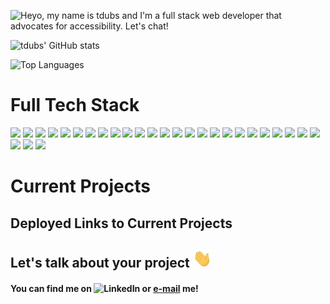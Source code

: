 ![Heyo, my name is tdubs and I'm a full stack web developer that advocates for accessibility. Let's chat!](https://media.giphy.com/media/v1.Y2lkPTc5MGI3NjExcXlvcTZveGk1aXl1a3FsandnYXYxNWxiMzN5ZXFoZTJteTlwd3h0eSZlcD12MV9pbnRlcm5hbF9naWZfYnlfaWQmY3Q9Zw/oSGsAWb9HY0EC90r17/giphy-downsized-large.gif)

![tdubs' GitHub stats](https://github-readme-stats.vercel.app/api?username=tdubs42&&count_private=true&show_icons=true&theme=gotham)

![Top Languages](https://github-readme-stats.vercel.app/api/top-langs/?username=tdubs42&layout=compact&theme=gotham)

# Full Tech Stack

![](https://img.shields.io/badge/Linux-fcc624?style=for-the-badge&logo=linux&logoColor=black)
![](https://img.shields.io/badge/Windows-0078d6?style=for-the-badge&logo=windows&logoColor=white)
![](https://img.shields.io/badge/MacOS-000000?style=for-the-badge&logo=macos&logoColor=white)
![](https://img.shields.io/badge/IntelliJ_IDEA-000000?style=for-the-badge&logo=intellij-idea&logoColor=white)
![](https://img.shields.io/badge/VS_Code-007acc?style=for-the-badge&logo=visual-studio-code&logoColor=white)
![](https://img.shields.io/badge/React-20232a?style=for-the-badge&logo=react&logoColor=61DAFB)
![](https://img.shields.io/badge/Angular-DD0031?style=for-the-badge&logo=angular&logoColor=white)
![](https://img.shields.io/badge/Next.js-000000?style=for-the-badge&logo=next.js&logoColor=white)
![](https://img.shields.io/badge/JavaScript-f7df1e?style=for-the-badge&logo=javascript&logoColor=black)
![](https://img.shields.io/badge/TypeScript-3178C6?style=for-the-badge&logo=typescript&logoColor=white)
![](https://img.shields.io/badge/HTML-e34f26?style=for-the-badge&logo=html5&logoColor=white)
![](https://img.shields.io/badge/CSS-1572B6?style=for-the-badge&logo=css3&logoColor=white)
![](https://img.shields.io/badge/Markdown-000000?style=for-the-badge&logo=markdown&logoColor=white)
![](https://img.shields.io/badge/Express-000000?style=for-the-badge&logo=express&logoColor=white)
![](https://img.shields.io/badge/Node.js-339933?style=for-the-badge&logo=node.js&logoColor=white)
![](https://img.shields.io/badge/Nodemon-76d04b?style=for-the-badge&logo=nodemon&logoColor=black)
![](https://img.shields.io/badge/Netlify-00c7b7?style=for-the-badge&logo=netlify&logoColor=black)
![](https://img.shields.io/badge/Vercel-000000?style=for-the-badge&logo=vercel&logoColor=white)
![](https://img.shields.io/badge/Heroku-430098?style=for-the-badge&logo=heroku&logoColor=white)
![](https://img.shields.io/badge/Prisma-2D3748?style=for-the-badge&logo=prisma&logoColor=white)
![](https://img.shields.io/badge/MySQL-4479A1?style=for-the-badge&logo=MySQL&logoColor=white)
![](https://img.shields.io/badge/SQLite-003b57?style=for-the-badge&logo=sqlite&logoColor=white)
![](https://img.shields.io/badge/PostgreSQL-4169e1?style=for-the-badge&logo=postgresql&logoColor=white)
![](https://img.shields.io/badge/MongoDB-47a248?style=for-the-badge&logo=mongodb&logoColor=white)
![](https://img.shields.io/badge/Postman-ff6c37?style=for-the-badge&logo=mongodb&logoColor=white)
![](https://img.shields.io/badge/Figma-f24e1e?style=for-the-badge&logo=figma&logoColor=white)
![](https://img.shields.io/badge/GIMP-5c5543?style=for-the-badge&logo=gimp&logoColor=white)
![](https://img.shields.io/badge/Docker-2496ed?style=for-the-badge&logo=docker&logoColor=white)

# Current Projects

## Deployed Links to Current Projects

## Let's talk about your project <img src="https://github.com/tdubs42/tdubs42/blob/main/wave.gif" width="30px">

#### You can find me on ![LinkedIn][1] or [e-mail](mailto:contact-tdubs@pm.me) me! 

<!-- Icons -->
[1.2]: https://img.shields.io/badge/LinkedIn-0A66C2?style=for-the-badge&logo=linkedin&logoColor=white (LinkedIn badge)

<!-- Links to your social media accounts -->
[1]: https://www.linkedin.com/in/tdubs42


<!--
**tdubs42/tdubs42** is a ✨ _special_ ✨ repository because its `README.md` (this file) appears on your GitHub profile.

Here are some ideas to get you started:

- 🔭 I’m currently working on ...
- 🌱 I’m currently learning ...
- 👯 I’m looking to collaborate on ...
- 🤔 I’m looking for help with ...
- 💬 Ask me about ...
- 📫 How to reach me: ...
- 😄 Pronouns: ...
- ⚡ Fun fact: ...

⚡ Credits ⚡
[GIF as banner idea](https://github.com/CyrisXD/CyrisXD/blob/master/README.md?plain=1)
-->
